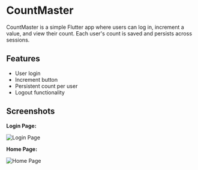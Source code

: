 # CountMaster

CountMaster is a simple Flutter app where users can log in, increment a value, and view their count. Each user's count is saved and persists across sessions.

## Features

- User login
- Increment button
- Persistent count per user
- Logout functionality

## Screenshots

**Login Page:**

![Login Page](./assets/login_page.png)

**Home Page:**

![Home Page](./assets/home_page.png)
